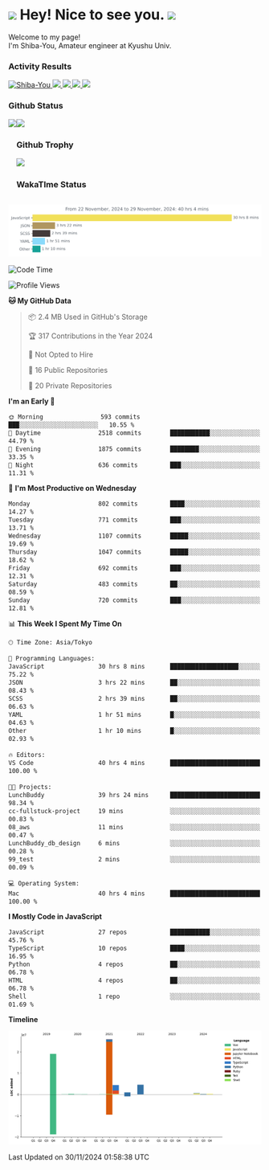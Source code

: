 <h1>
  <img src="https://emojis.slackmojis.com/emojis/images/1531849430/4246/blob-sunglasses.gif?1531849430" width="30"/> 
  Hey! Nice to see you.
  <img src="https://emojis.slackmojis.com/emojis/images/1531849430/4246/blob-sunglasses.gif?1531849430" width="30"/> 
</h1>
<p>
  Welcome to my page! <br />
  I'm Shiba-You, Amateur engineer at Kyushu Univ.
</p>


<h3>
  Activity Results
</h3>
<p align="left"> 
  <!--   GitHub  -->
  <a href="https://github.com/Shiba-You/Shiba-You/">
    <img src="https://komarev.com/ghpvc/?username=Shiba-You" alt="Shiba-You" />
  </a>
  <a href="https://github.com/Shiba-You">
    <img height="20" src="https://img.shields.io/github/followers/Shiba-You?label=follow&logo=github&style=flat" />
  </a>
  
  <!-- Qiita -->
  <a href="http://qiita.com/Shiba-You">
    <img height="20" src="https://qiita-badge.apiapi.app/s/Shiba-You/posts.svg" />
  </a>
  <a href="http://qiita.com/Shiba-You">
    <img height="20" src="https://qiita-badge.apiapi.app/s/Shiba-You/contributions.svg" />
  </a>
  <a href="http://qiita.com/Shiba-You">
    <img height="20" src="https://qiita-badge.apiapi.app/s/Shiba-You/followers.svg" />
  </a>
</p>


<h3>
  Github Status
</h3>
<div>
  <img height="170" align="left" src="https://github-readme-stats.vercel.app/api?username=Shiba-You&theme=tokyonight" />
  <img height="170" src="https://github-readme-stats.vercel.app/api/top-langs/?username=Shiba-You&theme=tokyonight&layout=compact" />
</div>

<h3>
  Github Trophy
</h3>
<div>
  <img width="800" src="https://github-profile-trophy.vercel.app/?username=Shiba-You&theme=tokyonight" />
</div>


<h3>
  WakaTIme Status
</h3>
<img src="https://github.com/Shiba-You/Shiba-You/blob/main/images/stat.svg" alt="Shiba-You WakaTime Activity"/>

<!--START_SECTION:waka-->
![Code Time](http://img.shields.io/badge/Code%20Time-1%2C032%20hrs%2017%20mins-blue)

![Profile Views](http://img.shields.io/badge/Profile%20Views-0-blue)

**🐱 My GitHub Data** 

> 📦 2.4 MB Used in GitHub's Storage 
 > 
> 🏆 317 Contributions in the Year 2024
 > 
> 🚫 Not Opted to Hire
 > 
> 📜 16 Public Repositories 
 > 
> 🔑 20 Private Repositories 
 > 
**I'm an Early 🐤** 

```text
🌞 Morning                593 commits         ███░░░░░░░░░░░░░░░░░░░░░░   10.55 % 
🌆 Daytime                2518 commits        ███████████░░░░░░░░░░░░░░   44.79 % 
🌃 Evening                1875 commits        ████████░░░░░░░░░░░░░░░░░   33.35 % 
🌙 Night                  636 commits         ███░░░░░░░░░░░░░░░░░░░░░░   11.31 % 
```
📅 **I'm Most Productive on Wednesday** 

```text
Monday                   802 commits         ████░░░░░░░░░░░░░░░░░░░░░   14.27 % 
Tuesday                  771 commits         ███░░░░░░░░░░░░░░░░░░░░░░   13.71 % 
Wednesday                1107 commits        █████░░░░░░░░░░░░░░░░░░░░   19.69 % 
Thursday                 1047 commits        █████░░░░░░░░░░░░░░░░░░░░   18.62 % 
Friday                   692 commits         ███░░░░░░░░░░░░░░░░░░░░░░   12.31 % 
Saturday                 483 commits         ██░░░░░░░░░░░░░░░░░░░░░░░   08.59 % 
Sunday                   720 commits         ███░░░░░░░░░░░░░░░░░░░░░░   12.81 % 
```


📊 **This Week I Spent My Time On** 

```text
🕑︎ Time Zone: Asia/Tokyo

💬 Programming Languages: 
JavaScript               30 hrs 8 mins       ███████████████████░░░░░░   75.22 % 
JSON                     3 hrs 22 mins       ██░░░░░░░░░░░░░░░░░░░░░░░   08.43 % 
SCSS                     2 hrs 39 mins       ██░░░░░░░░░░░░░░░░░░░░░░░   06.63 % 
YAML                     1 hr 51 mins        █░░░░░░░░░░░░░░░░░░░░░░░░   04.63 % 
Other                    1 hr 10 mins        █░░░░░░░░░░░░░░░░░░░░░░░░   02.93 % 

🔥 Editors: 
VS Code                  40 hrs 4 mins       █████████████████████████   100.00 % 

🐱‍💻 Projects: 
LunchBuddy               39 hrs 24 mins      █████████████████████████   98.34 % 
cc-fullstuck-project     19 mins             ░░░░░░░░░░░░░░░░░░░░░░░░░   00.83 % 
08_aws                   11 mins             ░░░░░░░░░░░░░░░░░░░░░░░░░   00.47 % 
LunchBuddy_db_design     6 mins              ░░░░░░░░░░░░░░░░░░░░░░░░░   00.28 % 
99_test                  2 mins              ░░░░░░░░░░░░░░░░░░░░░░░░░   00.09 % 

💻 Operating System: 
Mac                      40 hrs 4 mins       █████████████████████████   100.00 % 
```

**I Mostly Code in JavaScript** 

```text
JavaScript               27 repos            ███████████░░░░░░░░░░░░░░   45.76 % 
TypeScript               10 repos            ████░░░░░░░░░░░░░░░░░░░░░   16.95 % 
Python                   4 repos             ██░░░░░░░░░░░░░░░░░░░░░░░   06.78 % 
HTML                     4 repos             ██░░░░░░░░░░░░░░░░░░░░░░░   06.78 % 
Shell                    1 repo              ░░░░░░░░░░░░░░░░░░░░░░░░░   01.69 % 
```



**Timeline**

![Lines of Code chart](https://raw.githubusercontent.com/Shiba-You/Shiba-You/main/assets/bar_graph.png)


 Last Updated on 30/11/2024 01:58:38 UTC
<!--END_SECTION:waka-->
